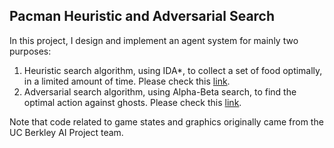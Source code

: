 ## Pacman Heuristic and Adversarial Search

In this project, I design and implement an agent system for mainly two purposes:
1) Heuristic search algorithm, using IDA*, to collect a set of food optimally, in a limited amount of time. Please check this [link](https://github.com/superleesa/pacman_search_ai/blob/assignment1/solvers/q1c_solver.py).
2) Adversarial search algorithm, using Alpha-Beta search, to find the optimal action against ghosts. Please check this [link](https://github.com/superleesa/pacman_search_ai/blob/assignment1/agents/q2aAgent.py).

Note that code related to game states and graphics originally came from the UC Berkley AI Project team.

